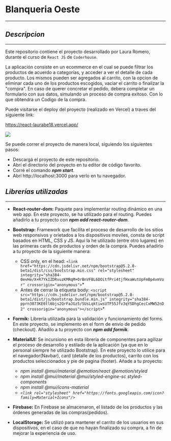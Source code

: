 # **Blanqueria Oeste**
---

## **_Descripcion_**
---

Este repositorio contiene el proyecto desarrollado por Laura Romero, durante el curso de `React JS` de `Coderhouse`.

La aplicación consiste en un ecommerce en el cual se puede filtrar los productos de acuerdo a categorías, y acceder a ver el detalle de cada producto. Los mismos pueden ser agregados al carrito, con la opcion de eliminar cada uno de los productos escogidos, vaciar el carrito o finalizar la "compra". En caso de querer concretar el pedido, debera completar un formulario con sus datos, simulando un proceso de compra exitoso. Con lo que obtendra un Codigo de la compra.


Puede visitarse el deploy del proyecto (realizado en Vercel) a traves del siguiente link:

https://react-laurabe18.vercel.app/

![](./React%20App.gif)

Se puede correr el proyecto de manera local, siguiendo los siguientes pasos:

* Descargá el proyecto de este repositorio.
* Abrí el directorio del proyecto en tu editor de código favorito.
* Corré el comando **_npm start_**.
* Abrí http://localhost:3000 para verlo en tu navegador.

## **_Librerías utilizadas_**
---

* **React-router-dom:** Paquete para implementar routing dinámico en una web app. En este proyecto, se ha utilizado para el routing. Puedes añadirlo a tu proyecto con **_npm add react-router-dom_**.

* **Bootstrap:** Framework que facilita el proceso de desarrollo de los sitios web responsivos y orietados a los dispositivos moviles, consta de script basados en  HTML, CSS y JS. Aqui la he utilizado (entre otro lugares) en las primeras cards de productos y orden de la compra. Puedes añadirlo a tu proyecto de la siguiente manera:
    * CSS only, en el head:  `<link href="https://cdn.jsdelivr.net/npm/bootstrap@5.2.0-beta1/dist/css/bootstrap.min.css" rel="stylesheet" integrity="sha384-0evHe/X+R7YkIZDRvuzKMRqM+OrBnVFBL6DOitfPri4tjfHxaWutUpFmBp4vmVor" crossorigin="anonymous">`*
    *  Antes de cerrar la etiqueta body: `<script src="https://cdn.jsdelivr.net/npm/bootstrap@5.2.0-beta1/dist/js/bootstrap.bundle.min.js" integrity="sha384-pprn3073KE6tl6bjs2QrFaJGz5/SUsLqktiwsUTF55Jfv3qYSDhgCecCxMW52nD2" crossorigin="anonymous"></script>`*

* **Formik:** Librería utilizada para la validación y funcionamiento del forms. En este proyecto, se implemento en el form de envío de pedido (checkout). Añadilo a tu proyecto con **_npm add formik_**.

* **MaterialUI:** Se incursiono en esta librería de componentes para agilizar el proceso de desarrollo y estilado de la aplicación (ya que en lo personal siempre he utilizado Bootstrap). En este proyecto lo utilice para el navegador(Navbar), card (detalle de los productos), carrito con los productos seleccionados y pie de pagina (footer). Añade a tu proyecto:
    * *npm install @mui/material @emotion/react @emotion/styled*
    * *npm install @mui/material @mui/styled-engine-sc styled-components*
    * *npm install @mui/icons-material*
    * *`<link
      rel="stylesheet"
      href="https://fonts.googleapis.com/icon?family=Material+Icons"/>`*
* **Firebase:** En Firebase se almacenaron, el listado de los productos y las órdenes generadas de las compras(pedidos).
* **LocalStorage:** Se utilizó para mantener el carrito de los usuarios en sus dispositivos, en el caso de que no hayan finalizado su compra, a fin de mejorar la experiencia de uso.
